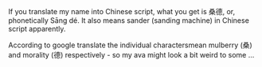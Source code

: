 If you translate my name into Chinese script, what you get is 桑德, or, phonetically
Sāng dé. It also means sander (sanding machine) in Chinese script apparently.

According to google translate the individual charactersmean mulberry (桑) and
morality (德) respectively - so my ava might look a bit weird to some ...

